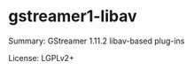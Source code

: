 #           gstreamer1-libav
 
Summary:        GStreamer 1.11.2 libav-based plug-ins
  
License:        LGPLv2+
 
